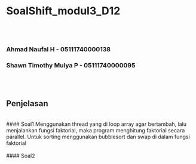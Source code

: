 # SoalShift_modul3_D12
</br></br>
### Ahmad Naufal H - 05111740000138
### Shawn Timothy Mulya P - 05111740000095
</br></br>
## Penjelasan
</br>
#### Soal1
Menggunakan thread yang di loop array agar bertambah, lalu menjalankan fungsi faktorial,
maka program menghitung faktorial secara parallel. Untuk sorting menggunakan bubblesort dan swap di dalam
fungsi faktorial
</br></br>
#### Soal2

